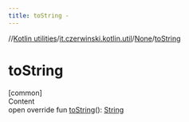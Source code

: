 ```yaml
---
title: toString -
---
```

//[Kotlin utilities](../../index.html)/[it.czerwinski.kotlin.util](../index.html)/[None](index.html)/[toString](to-string.html)



# toString  
[common]  
Content  
open override fun [toString](to-string.html)(): [String](https://kotlinlang.org/api/latest/jvm/stdlib/kotlin/-string/index.html)  



